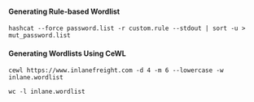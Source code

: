 #### Generating Rule-based Wordlist
```shell
hashcat --force password.list -r custom.rule --stdout | sort -u > mut_password.list
```
#### Generating Wordlists Using CeWL
```shell
cewl https://www.inlanefreight.com -d 4 -m 6 --lowercase -w inlane.wordlist
```

```shell
wc -l inlane.wordlist
```